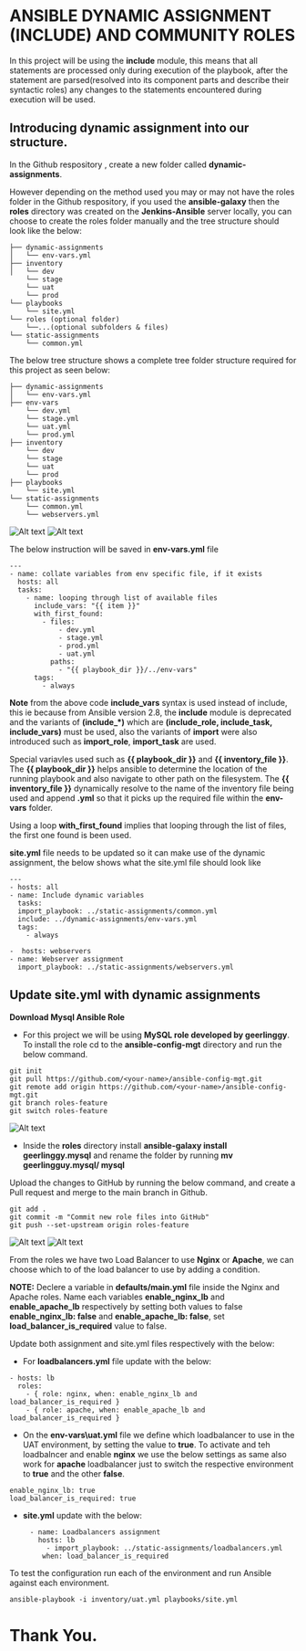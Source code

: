 # ANSIBLE DYNAMIC ASSIGNMENT (INCLUDE) AND COMMUNITY ROLES
In this project will be using the **include** module, this means that all statements are processed only during execution of the playbook, after the statement are parsed(resolved into its component parts and describe their syntactic roles) any changes to the statements encountered during execution will be used.

## Introducing dynamic assignment into our structure.
In the Github respository , create a new folder called **dynamic-assignments**.

However depending on the method used you may or may not have the roles folder in the Github respository, if you used the **ansible-galaxy** then the **roles** directory was created on the **Jenkins-Ansible** server locally, you can choose to create the roles folder manually and the tree structure should look like the below:
```
├── dynamic-assignments
│   └── env-vars.yml
├── inventory
│   └── dev
    └── stage
    └── uat
    └── prod
└── playbooks
    └── site.yml
└── roles (optional folder)
    └──...(optional subfolders & files)
└── static-assignments
    └── common.yml
```

The below tree structure shows a complete tree folder structure required for this project as seen below:
```
├── dynamic-assignments
│   └── env-vars.yml
├── env-vars
    └── dev.yml
    └── stage.yml
    └── uat.yml
    └── prod.yml
├── inventory
    └── dev
    └── stage
    └── uat
    └── prod
├── playbooks
    └── site.yml
└── static-assignments
    └── common.yml
    └── webservers.yml
```
![Alt text](<Images/dynamic assignment set up on vscode.png>)
![Alt text](<Images/all builds updates successfully to my jenkins .png>)

The below instruction will be saved in **env-vars.yml** file
```
---
- name: collate variables from env specific file, if it exists
  hosts: all
  tasks:
    - name: looping through list of available files
      include_vars: "{{ item }}"
      with_first_found:
        - files:
            - dev.yml
            - stage.yml
            - prod.yml
            - uat.yml
          paths:
            - "{{ playbook_dir }}/../env-vars"
      tags:
        - always
```

**Note** from the above code **include_vars** syntax is used instead of include, this ie because from Ansible version 2.8, the **include** module is deprecated and the variants of **(include_*)** which are **(include_role, include_task, include_vars)** must be used, also the variants of **import** were also introduced such as **import_role**, **import_task** are used.

Special variavles used such as **{{ playbook_dir }}** and **{{ inventory_file }}**. The **{{ playbook_dir }}** helps ansible to determine the location of the running playbook and also navigate to other path on the filesystem. The **{{ inventory_file }}** dynamically resolve to the name of the inventory file being used and append **.yml** so that it picks up the required file within the **env-vars** folder.

Using a loop **with_first_found** implies that looping through the list of files, the first one found is been used.

**site.yml** file needs to be updated so it can make use of the dynamic assignment, the below shows what the site.yml file should look like
```
---
- hosts: all
- name: Include dynamic variables 
  tasks:
  import_playbook: ../static-assignments/common.yml 
  include: ../dynamic-assignments/env-vars.yml
  tags:
    - always

-  hosts: webservers
- name: Webserver assignment
  import_playbook: ../static-assignments/webservers.yml
```
## Update site.yml with dynamic assignments
**Download Mysql Ansible Role**
* For this project we will be using **MySQL role developed by geerlinggy**. To install the role cd to the **ansible-config-mgt** directory and run the below command.
```
git init
git pull https://github.com/<your-name>/ansible-config-mgt.git
git remote add origin https://github.com/<your-name>/ansible-config-mgt.git
git branch roles-feature
git switch roles-feature
```
![Alt text](<Images/git init.png>)

* Inside the **roles** directory install **ansible-galaxy install geerlinggy.mysql** and rename the folder by running **mv geerlingguy.mysql/ mysql**

Upload the changes to GitHub by running the below command, and create a Pull request and merge to the main branch in Github.
```
git add .
git commit -m "Commit new role files into GitHub"
git push --set-upstream origin roles-feature
```
![Alt text](<Images/git init2.png>)
![Alt text](<Images/Pull request for project 13.png>)

From the roles we have two Load Balancer to use **Nginx** or **Apache**, we can choose which to of the load balancer to use by adding a condition.

**NOTE:** Declere a variable in **defaults/main.yml** file inside the Nginx and Apache roles. Name each variables **enable_nginx_lb** and **enable_apache_lb** respectively by setting both values to false **enable_nginx_lb: false** and **enable_apache_lb: false**, set **load_balancer_is_required** value to false.

Update both assignment and site.yml files respectively with the below:

* For **loadbalancers.yml** file update with the below:
```
- hosts: lb
  roles:
    - { role: nginx, when: enable_nginx_lb and load_balancer_is_required }
    - { role: apache, when: enable_apache_lb and load_balancer_is_required }
```

* On the **env-vars\uat.yml** file we define which loadbalancer to use in the UAT environment, by setting the value to **true**. To activate and teh loadbalncer and enable **nginx** we use the below settings as same also work for **apache** loadbalancer just to switch the respective environment to **true** and the other **false**.
```
enable_nginx_lb: true
load_balancer_is_required: true
```


* **site.yml** update with the below:
```
     - name: Loadbalancers assignment
       hosts: lb
         - import_playbook: ../static-assignments/loadbalancers.yml
        when: load_balancer_is_required 
```

To test the configuration run each of the environment and run Ansible against each environment.

`ansible-playbook -i inventory/uat.yml playbooks/site.yml`



# Thank You.